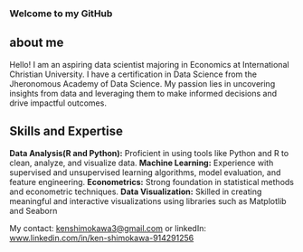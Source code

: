 ### Welcome to my GitHub

## about me
Hello! I am an aspiring data scientist majoring in Economics at International Christian University. I have a certification in Data Science from the Jheronomous Academy of Data Science. My passion lies in uncovering insights from data and leveraging them to make informed decisions and drive impactful outcomes.

## Skills and Expertise
**Data Analysis(R and Python):** Proficient in using tools like Python and R to clean, analyze, and visualize data.
**Machine Learning:** Experience with supervised and unsupervised learning algorithms, model evaluation, and feature engineering.
**Econometrics:** Strong foundation in statistical methods and econometric techniques.
**Data Visualization:** Skilled in creating meaningful and interactive visualizations using libraries such as Matplotlib and Seaborn

My contact: kenshimokawa3@gmail.com or linkedIn: www.linkedin.com/in/ken-shimokawa-914291256
<!--
**kenshimoakwa/kenshimoakwa** is a ✨ _special_ ✨ repository because its `README.md` (this file) appears on your GitHub profile.

Here are some ideas to get you started:

- 🔭 I’m currently working on ...
- 🌱 I’m currently learning ...
- 👯 I’m looking to collaborate on ...
- 🤔 I’m looking for help with ...
- 💬 Ask me about ...
- 📫 How to reach me: ...
- 😄 Pronouns: ...
- ⚡ Fun fact: ...
-->
